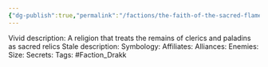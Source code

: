 ```yaml
---
{"dg-publish":true,"permalink":"/factions/the-faith-of-the-sacred-flame/","noteIcon":""}
---
```


Vivid description: A religion that treats the remains of clerics and paladins as sacred relics
Stale description: 
Symbology: 
Affiliates: 
Alliances: 
Enemies: 
Size: 
Secrets: 
Tags: #Faction_Drakk 